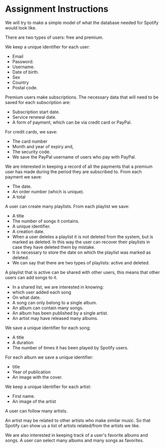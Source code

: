 # Assignment Instructions
We will try to make a simple model of what the database needed for Spotify would look like.

There are two types of users: free and premium.

We keep a unique identifier for each user:
- Email
- Password.
- Username.
- Date of birth.
- Sex
- Country
- Postal code.

Premium users make subscriptions. 
The necessary data that will need to be saved for each subscription are:
- Subscription start date.
- Service renewal date.
- A form of payment, which can be via credit card or PayPal.

For credit cards, we save:
- The card number
- Month and year of expiry and, 
- The security code.
- We save the PayPal username of users who pay with PayPal.

We are interested in keeping a record of all the payments that a premium user has made during the period they are subscribed to.
From each payment we save:
- The date.
- An order number (which is unique).
- A total

A user can create many playlists. From each playlist we save:
- A title
- The number of songs it contains.
- A unique identifier.
- A creation date.
- When a user deletes a playlist it is not deleted from the system, but is marked as deleted. In this way the user can recover their playlists in case they have deleted them by mistake.
- It is necessary to store the date on which the playlist was marked as deleted. 
- We can say that there are two types of playlists: active and deleted.

A playlist that is active can be shared with other users, this means that other users can add songs to it.
- In a shared list, we are interested in knowing:
- which user added each song
- On what date.
- A song can only belong to a single album.
- An album can contain many songs.
- An album has been published by a single artist.
- An artist may have released many albums.

We save a unique identifier for each song:
- A title
- A duration
- The number of times it has been played by Spotify users.

For each album we save a unique identifier:
- title
- Year of publication
- An image with the cover.

We keep a unique identifier for each artist:
- First name.
- An image of the artist

A user can follow many artists.

An artist may be related to other artists who make similar music. So that Spotify can show us a list of artists related/from the artists we like.

We are also interested in keeping track of a user's favorite albums and songs. A user can select many albums and many songs as favorites.